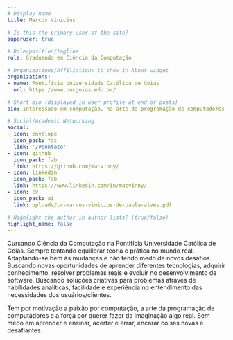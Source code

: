 ```yaml
---
# Display name
title: Marcos Vinicius

# Is this the primary user of the site?
superuser: true

# Role/position/tagline
role: Graduando em Ciência da Computação

# Organizations/Affiliations to show in About widget
organizations:
- name: Pontifícia Universidade Católica de Goiás
  url: https://www.pucgoias.edu.br/

# Short bio (displayed in user profile at end of posts)
bio: Interessado em computação, na arte da programação de computadores, em resolver problemas reais e evoluir no desenvolvimento de software.

# Social/Academic Networking
social:
- icon: envelope
  icon_pack: fas
  link: '/#contato'
- icon: github
  icon_pack: fab
  link: https://github.com/macvinny/
- icon: linkedin
  icon_pack: fab
  link: https://www.linkedin.com/in/macvinny/
- icon: cv
  icon_pack: ai
  link: uploads/cv-marcos-vinicius-de-paula-alves.pdf

# Highlight the author in author lists? (true/false)
highlight_name: false
---
```


Cursando Ciência da Computação na Pontifícia Universidade Católica de Goiás.  Sempre tentando equilibrar teoria e prática no mundo real. Adaptando-se bem às mudanças e não tendo medo de novos desafios. Buscando novas oportunidades de aprender diferentes tecnologias, adquirir conhecimento,  resolver problemas reais e evoluir no desenvolvimento de software. Buscando soluções criativas para problemas através de habilidades analíticas, facilidade e experiência no entendimento das necessidades dos usuários/clientes.

Tem por motivação a paixão por computação, a arte da programação de computadores e a força por querer fazer da imaginação algo real. Sem medo em aprender e ensinar, acertar e errar, encarar coisas novas e desafiantes.
